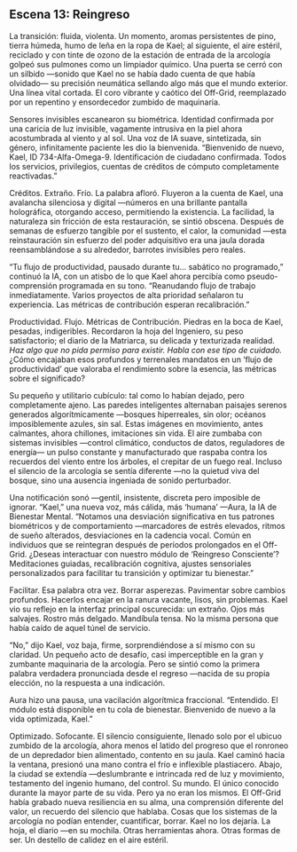 ## Escena 13: Reingreso

La transición: fluida, violenta. Un momento, aromas persistentes de pino, tierra húmeda, humo de leña en la ropa de Kael; al siguiente, el aire estéril, reciclado y con tinte de ozono de la estación de entrada de la arcología golpeó sus pulmones como un limpiador químico. Una puerta se cerró con un silbido —sonido que Kael no se había dado cuenta de que había olvidado— su precisión neumática sellando algo más que el mundo exterior. Una línea vital cortada. El coro vibrante y caótico del Off-Grid, reemplazado por un repentino y ensordecedor zumbido de maquinaria.

Sensores invisibles escanearon su biométrica. Identidad confirmada por una caricia de luz invisible, vagamente intrusiva en la piel ahora acostumbrada al viento y al sol. Una voz de IA suave, sintetizada, sin género, infinitamente paciente les dio la bienvenida. “Bienvenido de nuevo, Kael, ID 734-Alfa-Omega-9. Identificación de ciudadano confirmada. Todos los servicios, privilegios, cuentas de créditos de cómputo completamente reactivadas.”

Créditos. Extraño. Frío. La palabra afloró. Fluyeron a la cuenta de Kael, una avalancha silenciosa y digital —números en una brillante pantalla holográfica, otorgando acceso, permitiendo la existencia. La facilidad, la naturaleza sin fricción de esta restauración, se sintió obscena. Después de semanas de esfuerzo tangible por el sustento, el calor, la comunidad —esta reinstauración sin esfuerzo del poder adquisitivo era una jaula dorada reensamblándose a su alrededor, barrotes invisibles pero reales.

“Tu flujo de productividad, pausado durante tu… sabático no programado,” continuó la IA, con un atisbo de lo que Kael ahora percibía como pseudo-comprensión programada en su tono. “Reanudando flujo de trabajo inmediatamente. Varios proyectos de alta prioridad señalaron tu experiencia. Las métricas de contribución esperan recalibración.”

Productividad. Flujo. Métricas de Contribución. Piedras en la boca de Kael, pesadas, indigeribles. Recordaron la hoja del Ingeniero, su peso satisfactorio; el diario de la Matriarca, su delicada y texturizada realidad. *Haz algo que no pida permiso para existir. Habla con ese tipo de cuidado.* ¿Cómo encajaban esos profundos y terrenales mandatos en un ‘flujo de productividad’ que valoraba el rendimiento sobre la esencia, las métricas sobre el significado?

Su pequeño y utilitario cubículo: tal como lo habían dejado, pero completamente ajeno. Las paredes inteligentes alternaban paisajes serenos generados algorítmicamente —bosques hiperreales, sin olor; océanos imposiblemente azules, sin sal. Estas imágenes en movimiento, antes calmantes, ahora chillones, imitaciones sin vida. El aire zumbaba con sistemas invisibles —control climático, conductos de datos, reguladores de energía— un pulso constante y manufacturado que raspaba contra los recuerdos del viento entre los árboles, el crepitar de un fuego real. Incluso el silencio de la arcología se sentía diferente —no la quietud viva del bosque, sino una ausencia ingeniada de sonido perturbador.

Una notificación sonó —gentil, insistente, discreta pero imposible de ignorar. “Kael,” una nueva voz, más cálida, más ‘humana’ —Aura, la IA de Bienestar Mental. “Notamos una desviación significativa en tus patrones biométricos y de comportamiento —marcadores de estrés elevados, ritmos de sueño alterados, desviaciones en la cadencia vocal. Común en individuos que se reintegran después de períodos prolongados en el Off-Grid. ¿Deseas interactuar con nuestro módulo de ‘Reingreso Consciente’? Meditaciones guiadas, recalibración cognitiva, ajustes sensoriales personalizados para facilitar tu transición y optimizar tu bienestar.”

Facilitar. Esa palabra otra vez. Borrar asperezas. Pavimentar sobre cambios profundos. Hacerlos encajar en la ranura vacante, lisos, sin problemas. Kael vio su reflejo en la interfaz principal oscurecida: un extraño. Ojos más salvajes. Rostro más delgado. Mandíbula tensa. No la misma persona que había caído de aquel túnel de servicio.

“No,” dijo Kael, voz baja, firme, sorprendiéndose a sí mismo con su claridad. Un pequeño acto de desafío, casi imperceptible en la gran y zumbante maquinaria de la arcología. Pero se sintió como la primera palabra verdadera pronunciada desde el regreso —nacida de su propia elección, no la respuesta a una indicación.

Aura hizo una pausa, una vacilación algorítmica fraccional. “Entendido. El módulo está disponible en tu cola de bienestar. Bienvenido de nuevo a la vida optimizada, Kael.”

Optimizado. Sofocante. El silencio consiguiente, llenado solo por el ubicuo zumbido de la arcología, ahora menos el latido del progreso que el ronroneo de un depredador bien alimentado, contento en su jaula. Kael caminó hacia la ventana, presionó una mano contra el frío e inflexible plastiacero. Abajo, la ciudad se extendía —deslumbrante e intrincada red de luz y movimiento, testamento del ingenio humano, del control. Su mundo. El único conocido durante la mayor parte de su vida. Pero ya no eran los mismos. El Off-Grid había grabado nueva resiliencia en su alma, una comprensión diferente del valor, un recuerdo del silencio que hablaba. Cosas que los sistemas de la arcología no podían entender, cuantificar, borrar. Kael no los dejaría. La hoja, el diario —en su mochila. Otras herramientas ahora. Otras formas de ser. Un destello de calidez en el aire estéril.
